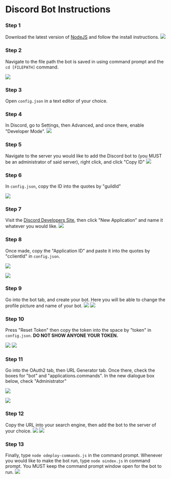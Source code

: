 # Discord Bot Instructions

### Step 1
Download the latest version of [NodeJS](https://nodejs.org/) and follow the install instructions. 
![](https://imgur.com/Y6SmfJ7.png)

### Step 2
Navigate to the file path the bot is saved in using command prompt and the ``cd [FILEPATH]`` command.

![](https://imgur.com/fAYilsw.png)

### Step 3
Open ``config.json`` in a text editor of your choice.

### Step 4
In Discord, go to Settings, then Advanced, and once there, enable "Developer Mode".
![](https://imgur.com/kjyxzcG.png)

### Step 5
Navigate to the server you would like to add the Discord bot to (you MUST be an administrator of said server), right click, and click "Copy ID"
![](https://imgur.com/Ojqq7Tl.png)

### Step 6
In ``config.json``, copy the ID into the quotes by "guildId"

![](https://imgur.com/PfYmtkJ.png)

### Step 7
Visit the [Discord Developers Site](https://discord.com/developers/applications), then click "New Application" and name it whatever you would like.
![](https://imgur.com/TFAGowF.png)

### Step 8
Once made, copy the "Application ID" and paste it into the quotes by "cclientId" in ``config.json``.

![](https://imgur.com/cTpUPvq.png)

![](https://imgur.com/u8W2q7P.png)

### Step 9
Go into the bot tab, and create your bot. Here you will be able to change the profile picture and name of your bot.
![](https://imgur.com/UHxI7ns.png)
![](https://imgur.com/5Epehq9.png)

### Step 10
Press "Reset Token" then copy the token into the space by "token" in ``config.json``. **DO NOT SHOW ANYONE YOUR TOKEN.**

![](https://imgur.com/N97somL.png)
![](https://imgur.com/2sFAXuC.png)

### Step 11
Go into the OAuth2 tab, then URL Generator tab. Once there, check the boxes for "bot" and "applications.commands". In the new dialogue box below, check "Administrator"

![](https://imgur.com/OyMZ78q.png)

![](https://imgur.com/WBnLmGo.png)

### Step 12
Copy the URL into your search engine, then add the bot to the server of your choice.
![](https://imgur.com/J99Osot.png)
![](https://imgur.com/BJpX4xU.png)

### Step 13
Finally, type ``node odeploy-commands.js`` in the command prompt. Whenever you would like to make the bot run, type ``node oindex.js`` in command prompt. You MUST keep the command prompt window open for the bot to run.
![](https://imgur.com/bQIF0gW.png)
